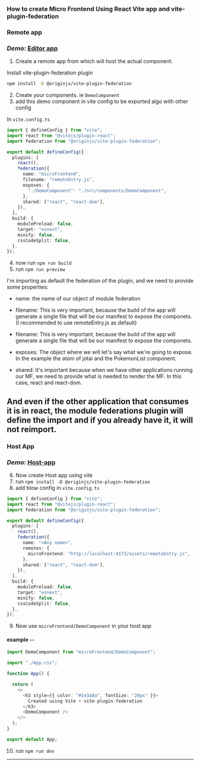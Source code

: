 ### How to create Micro Frontend Using React Vite app and vite-plugin-federation

### Remote app
### *Demo*: [Editor app](https://app-editor.learnwithnk.in/)
1. Create a remote app from which will host the actual component.
   
Install vite-plugin-federation plugin
 ```sh
 npm install -D @originjs/vite-plugin-federation
 ```

2. Create your components. ie `DemoComponent`
3. add this demo component in vite config to be exported algo with other config
   
In `vite.config.ts`

```ts
import { defineConfig } from "vite";
import react from "@vitejs/plugin-react";
import federation from "@originjs/vite-plugin-federation";

export default defineConfig({
  plugins: [
    react(),
    federation({
      name: "microFrontend",
      filename: "remoteEntry.js",
      exposes: {
        "./DemoComponent": "./src/components/DemoComponent",
      },
      shared: ["react", "react-dom"],
    }),
  ],
  build: {
    modulePreload: false,
    target: "esnext",
    minify: false,
    cssCodeSplit: false,
  },
});
```

4. now run `npm run build`
5. run `npm run preview`

I'm importing as default the federation of the plugin, and we need to provide some properties:

- name: the name of our object of module federation

- filename: This is very important, because the build of the app will generate a single file that will be our manifest to expose the componets. (I recommended to use remoteEntry.js as default)

- filename: This is very important, because the build of the app will generate a single file that will be our manifest to expose the componets.

- exposes: The object where we will let's say what we're going to expose. In the example the atom of jotai and the PokemonList component.

- shared: It's important because when we have other applications running our MF, we need to provide what is needed to render the MF. In this case, react and react-dom.
  
And even if the other application that consumes it is in react, the module federations plugin will define the import and if you already have it, it will not reimport.
---
### Host App

### *Demo*: [Host-app](https://micro-frontend-editor.learnwithnk.in/)
6. Now create Host app using vite
7. run `npm install -D @originjs/vite-plugin-federation`
8. add blow config in `vite.config.ts`

```ts
import { defineConfig } from "vite";
import react from "@vitejs/plugin-react";
import federation from "@originjs/vite-plugin-federation";

export default defineConfig({
  plugins: [
    react(),
    federation({
      name: "<Any name>",
      remotes: {
        microFrontend: "http://localhost:4173/assets/remoteEntry.js",
      },
      shared: ["react", "react-dom"],
    }),
  ],
  build: {
    modulePreload: false,
    target: "esnext",
    minify: false,
    cssCodeSplit: false,
  },
});
```

9. Now use `microFrontend/DemoComponent` in your host app

#### example --

```ts
import DemoComponent from "microFrontend/DemoComponent";

import "./App.css";

function App() {

  return (
    <>
      <h3 style={{ color: "#1e3a8a", fontSize: "20px" }}>
        Created using Vite + vite-plugin-federation
      </h3>
      <DemoComponent />
    </>
  );
}

export default App;
```
10. run `npm run dev`
---
